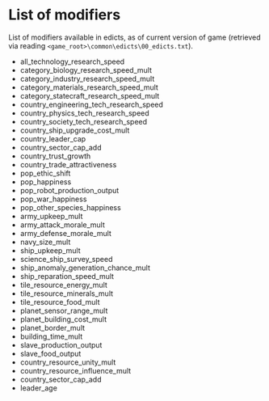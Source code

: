 List of modifiers
===

List of modifiers available in edicts, as of current version of game (retrieved via reading `<game_root>\common\edicts\00_edicts.txt`).

* all_technology_research_speed
* category_biology_research_speed_mult
* category_industry_research_speed_mult
* category_materials_research_speed_mult
* category_statecraft_research_speed_mult
* country_engineering_tech_research_speed
* country_physics_tech_research_speed
* country_society_tech_research_speed
* country_ship_upgrade_cost_mult
* country_leader_cap
* country_sector_cap_add
* country_trust_growth
* country_trade_attractiveness
* pop_ethic_shift
* pop_happiness
* pop_robot_production_output
* pop_war_happiness
* pop_other_species_happiness
* army_upkeep_mult
* army_attack_morale_mult
* army_defense_morale_mult
* navy_size_mult
* ship_upkeep_mult
* science_ship_survey_speed
* ship_anomaly_generation_chance_mult
* ship_reparation_speed_mult
* tile_resource_energy_mult
* tile_resource_minerals_mult
* tile_resource_food_mult
* planet_sensor_range_mult
* planet_building_cost_mult
* planet_border_mult
* building_time_mult
* slave_production_output
* slave_food_output
* country_resource_unity_mult
* country_resource_influence_mult
* country_sector_cap_add
* leader_age
